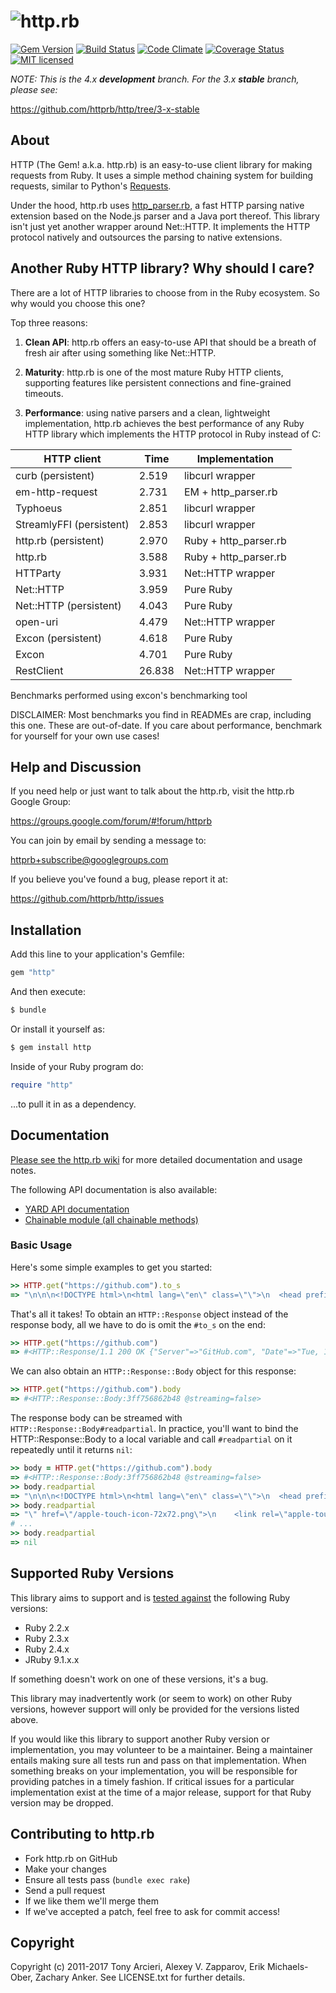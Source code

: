 # ![http.rb](https://raw.github.com/httprb/http.rb/master/logo.png)

[![Gem Version](https://badge.fury.io/rb/http.svg)](https://rubygems.org/gems/http)
[![Build Status](https://secure.travis-ci.org/httprb/http.svg?branch=master)](https://travis-ci.org/httprb/http)
[![Code Climate](https://codeclimate.com/github/httprb/http.svg?branch=master)](https://codeclimate.com/github/httprb/http)
[![Coverage Status](https://coveralls.io/repos/httprb/http/badge.svg?branch=master)](https://coveralls.io/r/httprb/http)
[![MIT licensed](https://img.shields.io/badge/license-MIT-blue.svg)](https://github.com/httprb/http/blob/master/LICENSE.txt)

_NOTE: This is the 4.x **development** branch.  For the 3.x **stable** branch, please see:_

https://github.com/httprb/http/tree/3-x-stable

## About

HTTP (The Gem! a.k.a. http.rb) is an easy-to-use client library for making requests
from Ruby. It uses a simple method chaining system for building requests, similar to
Python's [Requests].

Under the hood, http.rb uses [http_parser.rb], a fast HTTP parsing native
extension based on the Node.js parser and a Java port thereof. This library
isn't just yet another wrapper around Net::HTTP. It implements the HTTP protocol
natively and outsources the parsing to native extensions.

[requests]: http://docs.python-requests.org/en/latest/
[http_parser.rb]: https://github.com/tmm1/http_parser.rb


## Another Ruby HTTP library? Why should I care?

There are a lot of HTTP libraries to choose from in the Ruby ecosystem.
So why would you choose this one?

Top three reasons:

1. **Clean API**: http.rb offers an easy-to-use API that should be a
   breath of fresh air after using something like Net::HTTP.

2. **Maturity**: http.rb is one of the most mature Ruby HTTP clients, supporting
   features like persistent connections and fine-grained timeouts.

3. **Performance**: using native parsers and a clean, lightweight implementation,
   http.rb achieves the best performance of any Ruby HTTP library which
   implements the HTTP protocol in Ruby instead of C:

  | HTTP client              | Time   | Implementation        |
  |--------------------------|--------|-----------------------|
  | curb (persistent)        | 2.519  | libcurl wrapper       |
  | em-http-request          | 2.731  | EM + http_parser.rb   |
  | Typhoeus                 | 2.851  | libcurl wrapper       |
  | StreamlyFFI (persistent) | 2.853  | libcurl wrapper       |
  | http.rb (persistent)     | 2.970  | Ruby + http_parser.rb |
  | http.rb                  | 3.588  | Ruby + http_parser.rb |
  | HTTParty                 | 3.931  | Net::HTTP wrapper     |
  | Net::HTTP                | 3.959  | Pure Ruby             |
  | Net::HTTP (persistent)   | 4.043  | Pure Ruby             |
  | open-uri                 | 4.479  | Net::HTTP wrapper     |
  | Excon (persistent)       | 4.618  | Pure Ruby             |
  | Excon                    | 4.701  | Pure Ruby             |
  | RestClient               | 26.838 | Net::HTTP wrapper     |

Benchmarks performed using excon's benchmarking tool

DISCLAIMER: Most benchmarks you find in READMEs are crap,
including this one. These are out-of-date. If you care about
performance, benchmark for yourself for your own use cases!

## Help and Discussion

If you need help or just want to talk about the http.rb,
visit the http.rb Google Group:

https://groups.google.com/forum/#!forum/httprb

You can join by email by sending a message to:

[httprb+subscribe@googlegroups.com](mailto:httprb+subscribe@googlegroups.com)

If you believe you've found a bug, please report it at:

https://github.com/httprb/http/issues


## Installation

Add this line to your application's Gemfile:
```ruby
gem "http"
```

And then execute:
```bash
$ bundle
```

Or install it yourself as:
```bash
$ gem install http
```

Inside of your Ruby program do:
```ruby
require "http"
```

...to pull it in as a dependency.


## Documentation

[Please see the http.rb wiki](https://github.com/httprb/http/wiki)
for more detailed documentation and usage notes.

The following API documentation is also available:

* [YARD API documentation](http://www.rubydoc.info/gems/http/frames)
* [Chainable module (all chainable methods)](http://www.rubydoc.info/gems/http/HTTP/Chainable)

### Basic Usage

Here's some simple examples to get you started:

```ruby
>> HTTP.get("https://github.com").to_s
=> "\n\n\n<!DOCTYPE html>\n<html lang=\"en\" class=\"\">\n  <head prefix=\"o..."
```

That's all it takes! To obtain an `HTTP::Response` object instead of the response
body, all we have to do is omit the `#to_s` on the end:

```ruby
>> HTTP.get("https://github.com")
=> #<HTTP::Response/1.1 200 OK {"Server"=>"GitHub.com", "Date"=>"Tue, 10 May...>
```

We can also obtain an `HTTP::Response::Body` object for this response:

```ruby
>> HTTP.get("https://github.com").body
=> #<HTTP::Response::Body:3ff756862b48 @streaming=false>
```

The response body can be streamed with `HTTP::Response::Body#readpartial`.
In practice, you'll want to bind the HTTP::Response::Body to a local variable
and call `#readpartial` on it repeatedly until it returns `nil`:

```ruby
>> body = HTTP.get("https://github.com").body
=> #<HTTP::Response::Body:3ff756862b48 @streaming=false>
>> body.readpartial
=> "\n\n\n<!DOCTYPE html>\n<html lang=\"en\" class=\"\">\n  <head prefix=\"o..."
>> body.readpartial
=> "\" href=\"/apple-touch-icon-72x72.png\">\n    <link rel=\"apple-touch-ic..."
# ...
>> body.readpartial
=> nil
```

## Supported Ruby Versions

This library aims to support and is [tested against][travis] the following Ruby
versions:

* Ruby 2.2.x
* Ruby 2.3.x
* Ruby 2.4.x
* JRuby 9.1.x.x

If something doesn't work on one of these versions, it's a bug.

This library may inadvertently work (or seem to work) on other Ruby versions,
however support will only be provided for the versions listed above.

If you would like this library to support another Ruby version or
implementation, you may volunteer to be a maintainer. Being a maintainer
entails making sure all tests run and pass on that implementation. When
something breaks on your implementation, you will be responsible for providing
patches in a timely fashion. If critical issues for a particular implementation
exist at the time of a major release, support for that Ruby version may be
dropped.

[travis]: http://travis-ci.org/httprb/http


## Contributing to http.rb

* Fork http.rb on GitHub
* Make your changes
* Ensure all tests pass (`bundle exec rake`)
* Send a pull request
* If we like them we'll merge them
* If we've accepted a patch, feel free to ask for commit access!


## Copyright

Copyright (c) 2011-2017 Tony Arcieri, Alexey V. Zapparov, Erik Michaels-Ober, Zachary Anker.
See LICENSE.txt for further details.
